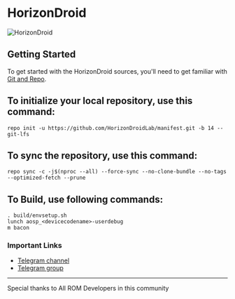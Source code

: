 # HorizonDroid

![HorizonDroid](https://github.com/HorizonDroid-13/.github/blob/main/Vega%20Update%20ROM%20A14.png)

Getting Started
---------------
To get started with the HorizonDroid sources, you'll need to get
familiar with [Git and Repo](https://source.android.com/setup/build/downloading).

 To initialize your local repository, use this command:
-----------------------------------------------------

    repo init -u https://github.com/HorizonDroidLab/manifest.git -b 14 --git-lfs

To sync the repository, use this command:
-----------------------------------------

    repo sync -c -j$(nproc --all) --force-sync --no-clone-bundle --no-tags --optimized-fetch --prune

To Build, use following commands:
---------------------------------
    
    . build/envsetup.sh
    lunch aosp_<devicecodename>-userdebug
    m bacon

### Important Links

- [Telegram channel](https://t.me/horizondroid)
- [Telegram group](https://t.me/HorizonDroidChat)

---------------------------------------------------------------------------------------------------------

Special thanks to All ROM Developers in this community

